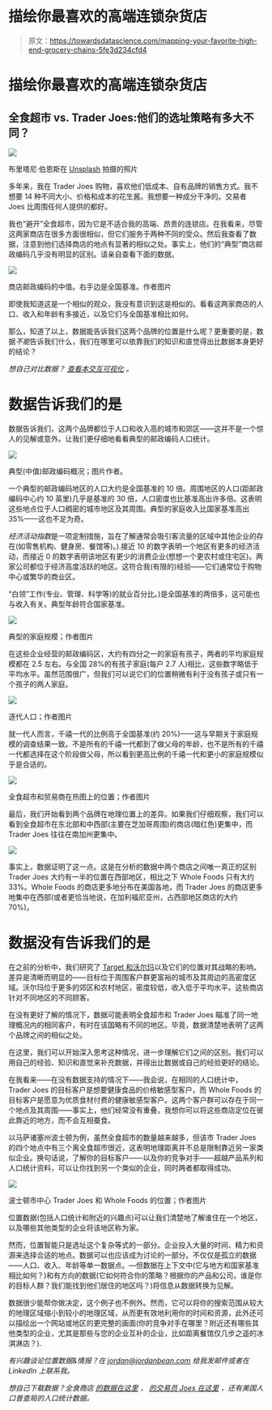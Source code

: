 # 描绘你最喜欢的高端连锁杂货店

> 原文：<https://towardsdatascience.com/mapping-your-favorite-high-end-grocery-chains-5fe3d234cfd4>

# 描绘你最喜欢的高端连锁杂货店

## 全食超市 vs. Trader Joes:他们的选址策略有多大不同？

![](img/95db85319d654a9fbd456d46add96182.png)

布里塔尼·伯恩斯在 [Unsplash](https://unsplash.com?utm_source=medium&utm_medium=referral) 拍摄的照片

多年来，我在 Trader Joes 购物，喜欢他们低成本、自有品牌的销售方式。我不想要 14 种不同大小、价格和成本的花生酱。我想要一种成分干净的。交易者 Joes 比周围任何人提供的都好。

我也“避开”全食超市，因为它是不适合我的高端、昂贵的连锁店。在我看来，尽管这两家商店在很多方面很相似，但它们服务于两种不同的受众。然后我查看了数据，注意到他们选择商店的地点有显著的相似之处。事实上，他们的“典型”商店邮政编码几乎没有明显的区别。请亲自查看下面的数据。

![](img/7507ae071b63cdd89e4793f334bfefef.png)

商店邮政编码的中值。右手边是全国基准。作者图片

即使我知道这是一个相似的观众，我没有意识到这是相似的。看看这两家商店的人口、收入和年龄有多接近，以及它们与全国基准相比如何。

那么，知道了以上，数据能告诉我们这两个品牌的位置是什么呢？更重要的是，数据*不能*告诉我们什么，我们在哪里可以依靠我们的知识和直觉得出比数据本身更好的结论？

*想自己对比数据？* [*查看本交互可视化*](https://jordanbean.com/compare-brands-1) *。*

# 数据告诉我们的是

数据告诉我们，这两个品牌都位于人口和收入高的城市和郊区——这并不是一个惊人的见解或意外。让我们更仔细地看看典型的邮政编码人口统计。

![](img/cec810de47f6e9a5431ad7a013ddcb4b.png)

典型(中值)邮政编码概况；图片作者。

一个典型的邮政编码地区的人口大约是全国基准的 10 倍。周围地区的人口(距邮政编码中心约 10 英里)几乎是基准的 30 倍，人口密度也比基准高出许多倍。这表明这些地点位于人口稠密的城市地区及其周围。典型的家庭收入比国家基准高出 35%——这也不足为奇。

*经济活动指数*是一项定制措施，旨在了解通常会吸引客流量的区域中其他企业的存在(如零售机构、健身房、餐馆等)。).接近 10 的数字表明一个地区有更多的经济活动，而接近 0 的数字表明该地区有更少的消费企业(想想一个更农村或住宅区)。两家公司都位于经济高度活跃的地区。这符合我(有限的)经验——它们通常位于购物中心或繁华的商业区。

“白领”工作(专业、管理、科学等)的就业百分比。)是全国基准的两倍多，这可能也与收入有关。典型年龄符合国家基准。

![](img/3bb2ff5a68af97dcd1c7fb2f196dbd2f.png)

典型的家庭规模；作者图片

在这些企业经营的邮政编码区，大约有四分之一的家庭有孩子，两者的平均家庭规模都在 2.5 左右。与全国 28%的有孩子家庭(每户 2.7 人)相比，这些数字略低于平均水平。虽然范围很广，但我们可以说它们的位置稍微有利于没有孩子或只有一个孩子的两人家庭。

![](img/8e343143f21b5d9ce9247f588076cc0a.png)

逐代人口；作者图片

就一代人而言，千禧一代的比例高于全国基准(约 20%)——这与早期关于家庭规模的调查结果一致。不是所有的千禧一代都到了做父母的年龄，也不是所有的千禧一代都选择在这个阶段做父母，所以看到更高比例的千禧一代和更小的家庭规模似乎是合适的。

![](img/c68b63c796469a30087be60773819a6e.png)

全食超市和贸易商在热图上的位置；作者图片

最后，我们开始看到两个品牌在地理位置上的差异。如果我们仔细观察，我们可以看到全食超市在东北部和中西部(主要在芝加哥周围)的商店(暗红色)更集中，而 Trader Joes 往往在南加州更集中。

![](img/0c0f08175fc2636aec34ceeaccc3ae65.png)

事实上，数据证明了这一点。这是在分析的数据中两个商店之间唯一真正的区别 Trader Joes 大约有一半的位置在西部地区，相比之下 Whole Foods 只有大约 33%。Whole Foods 的商店更多地分布在美国各地，而 Trader Joes 的商店更多地集中在西部(或者更恰当地说，在加利福尼亚州，占西部地区商店的大约 70%)。

# 数据没有告诉我们的是

在之前的分析中，我们研究了 [Target 和沃尔玛](https://jordanbean.medium.com/comparing-location-strategies-walmart-vs-target-d2bb00c9c7b3)以及它们的位置对其战略的影响。差异是清晰而明显的——目标位于周围客户群更富裕的城市及其周边的高密度区域。沃尔玛位于更多的郊区和农村地区，密度较低，收入低于平均水平。这些商店针对不同地区的不同顾客。

在没有更好了解的情况下，数据可能表明全食超市和 Trader Joes 瞄准了同一地理概况内的相同客户，有时在该国略有不同的地区。毕竟，数据清楚地表明了这两个品牌之间的相似之处。

在这里，我们可以开始深入思考这种情况，进一步理解它们之间的区别。我们可以用自己的经验、知识和直觉来补充数据，并得出比数据或自己的经验更好的结论。

在我看来——在没有数据支持的情况下——我会说，在相同的人口统计中，Trader Joes 的目标客户是想要健康食品的价格敏感型客户，而 Whole Foods 的目标客户是愿意为优质食材付费的健康敏感型客户。这两个客户群可以存在于同一个地点及其周围——事实上，他们经常没有重叠，我想你可以将这些商店定位在彼此靠近的地方，而不会互相蚕食。

以马萨诸塞州波士顿为例，虽然全食超市的数量越来越多，但该市 Trader Joes 的四个地点中有三个离全食超市很近，这表明地理距离并不总是限制靠近另一家类似企业。换句话说，了解你的目标客户——以及你的竞争对手——超越产品系列和人口统计资料，可以让你找到另一个类似的企业，同时两者都取得成功。

![](img/4ed31267f6ba27c5a6061787ee68a9e4.png)

波士顿市中心 Trader Joes 和 Whole Foods 的位置；作者图片

位置数据(包括人口统计和附近的兴趣点)可以让我们清楚地了解谁住在一个地区，以及哪些其他类型的企业将该地区称为家。

然而，位置智能只是选址这个复杂等式的一部分。企业投入大量的时间、精力和资源来选择合适的地点。数据可以也应该成为讨论的一部分。不仅仅是孤立的数据——人口、收入、年龄等单一数据点。—但数据在上下文中(它与地方和国家基准相比如何？)和有方向的数据(它如何符合你的策略？根据你的产品和公司，谁是你的目标人群？我们能找到他们居住的地区吗？)将信息从数据转换为见解。

数据很少能帮你做决定，这个例子也不例外。然而，它可以将你的搜索范围从较大的地理区域缩小到较小的地理区域，从而更有效地利用你的时间和资源，此外还可以描绘出一个网站或地区的更完整的画面(你的竞争对手在哪里？附近还有哪些其他类型的企业，尤其是那些与您的企业互补的企业，比如距离餐馆仅几步之遥的冰淇淋店？).

*有兴趣谈论位置数据&情报？在 jordan@jordanbean.com 给我发邮件或者在 LinkedIn 上联系我。*

*想自己下载数据？全食商店* [*的数据在这里*](https://www.kaggle.com/datadote/whole-foods-store-locations-april-2021) *，* [*的交易员 Joes 在这里*](https://www.kaggle.com/evansimpson/trader-joes-locations) *，还有美国人口普查局的人口统计数据。*